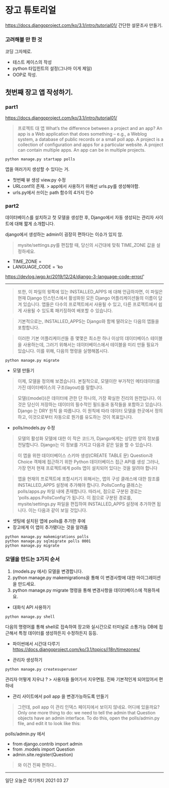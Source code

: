 # 장고 튜토리얼

https://docs.djangoproject.com/ko/3.1/intro/tutorial01/
간단한 설문조사 만들기.

### 고려해볼 만 한 것
코딩 그자체로.
* 테스트 케이스의 작성
* python 타입힌트의 설정(그나마 이게 제일)
* OOP로 작성.


## 첫번째 장고 앱 작성하기.
### part1
https://docs.djangoproject.com/ko/3.1/intro/tutorial01/


>  프로젝트 대 앱
What’s the difference between a project and an app? An app is a Web application that does something – e.g., a Weblog system, a database of public records or a small poll app. A project is a collection of configuration and apps for a particular website. A project can contain multiple apps. An app can be in multiple projects.

```
python manage.py startapp polls
```

앱을 여러가지 생성할 수 있다는 거.


* 첫번째 뷰 생성 view.py 수정
* URLconf의 존재. > app에서 사용하기 위해선 urls.py를 생성해야함.
* urls.py에서 쓰이는 path 함수의 4가지 인수


### part2

데이터베이스를 설치하고 첫 모델을 생성한 후, Django에서 자동 생성되는 관리자 사이트에 대해 짧게 소개합니다.

django에서 생성하는 admin이 굉장히 편하다는 이슈가 있지 암.

> mysite/settings.py를 편집할 때, 당신의 시간대에 맞춰 TIME_ZONE 값을 설정하세요.
* TIME_ZONE = 
* LANGUAGE_CODE = 'ko

https://devlog.jwgo.kr/2019/12/24/django-3-language-code-error/'

---

> 또한, 이 파일의 윗쪽에 있는 INSTALLED_APPS 에 대해 언급하자면, 이 파일은 현재 Django 인스턴스에서 활성화된 모든 Django 어플리케이션들의 이름이 담겨 있습니다. 앱들은 다수의 프로젝트에서 사용될 수 있고, 다른 프로젝트에서 쉽게 사용될 수 있도록 패키징하여 배포할 수 있습니다.

> 기본적으로는, INSTALLED_APPS는 Django와 함께 딸려오는 다음의 앱들을 포함합니다.


> 이러한 기본 어플리케이션들 중 몇몇은 최소한 하나 이상의 데이터베이스 테이블을 사용하는데, 그러기 위해서는 데이터베이스에서 테이블을 미리 만들 필요가 있습니다. 이를 위해, 다음의 명령을 실행해봅시다.

```
python manage.py migrate
```

* 모델 만들기

> 이제, 모델을 정의해 보겠습니다. 본질적으로, 모델이란 부가적인 메타데이터를 가진 데이터베이스의 구조(layout)를 말합니다.

> 모델(《model》)은 데이터에 관한 단 하나의, 가장 확실한 진리의 원천입니다. 이것은 당신이 저장하는 데이터의 필수적인 필드들과 동작들을 포함하고 있습니다. Django 는 DRY 원칙 을 따릅니다. 이 원칙에 따라 데이터 모델을 한곳에서 정의하고, 이것으로부터 자동으로 뭔가를 유도하는 것이 목표입니다.

* polls/models.py 수정

> 모델의 활성화
모델에 대한 이 작은 코드가, Django에게는 상당한 양의 정보를 전달합니다. Django는 이 정보를 가지고 다음과 같은 일을 할 수 있습니다.

> 이 앱을 위한 데이터베이스 스키마 생성(CREATE TABLE 문)
Question과 Choice 객체에 접근하기 위한 Python 데이터베이스 접근 API를 생성
그러나, 가장 먼저 현재 프로젝트에게 polls 앱이 설치되어 있다는 것을 알려야 합니다

> 앱을 현재의 프로젝트에 포함시키기 위해서는, 앱의 구성 클래스에 대한 참조를 INSTALLED_APPS 설정에 추가해야 합니다. PollsConfig 클래스는 polls/apps.py 파일 내에 존재합니다. 따라서, 점으로 구분된 경로는 'polls.apps.PollsConfig'가 됩니다. 이 점으로 구분된 경로를, mysite/settings.py 파일을 편집하여 INSTALLED_APPS 설정에 추가하면 됩니다. 이는 다음과 같이 보일 것입니다.

* 셋팅에 설치된 앱에 polls를 추가한 후에
* 장고에게 이 앱이 추가됐다는 것을 알려줌
```
python manage.py makemigrations polls
python manage.py sqlmigrate polls 0001
python manage.py migrate
```

### 모델을 만드는 3가지 순서

1. (models.py 에서) 모델을 변경합니다.
2. python manage.py makemigrations을 통해 이 변경사항에 대한 마이그레이션을 만드세요.
3. python manage.py migrate 명령을 통해 변경사항을 데이터베이스에 적용하세요.


* 대화식 API 사용하기
```
python manage.py shell
```
다음의 명령어를 통해 shell로 접속하여 장고와 실시간으로 터미널로 소통가능
DB에 접근해서 특정 데이터를 생성하든지 수정하든지 등등.

* 파이썬에서 시간대 다루기
https://docs.djangoproject.com/ko/3.1/topics/i18n/timezones/


* 관리자 생성하기
```
python manage.py createsuperuser
```

관리자 어떻게 지우냐 ? > 사용자들 들어가서 지우면됨. 진짜 기본적인게 되어있어서 편하네


* 관리 사이트에서 poll app 을 변경가능하도록 만들기
> 그런데, poll app 이 관리 인덱스 페이지에서 보이지 않네요. 어디에 있을까요?
Only one more thing to do: we need to tell the admin that Question objects have an admin interface. To do this, open the polls/admin.py file, and edit it to look like this:


polls/admin.py 에서

* from django.contrib import admin
* from .models import Question
* admin.site.register(Question)

> 와 이건 진짜 편하다..

---
일단 오늘은 여기까지 2021 03 27

